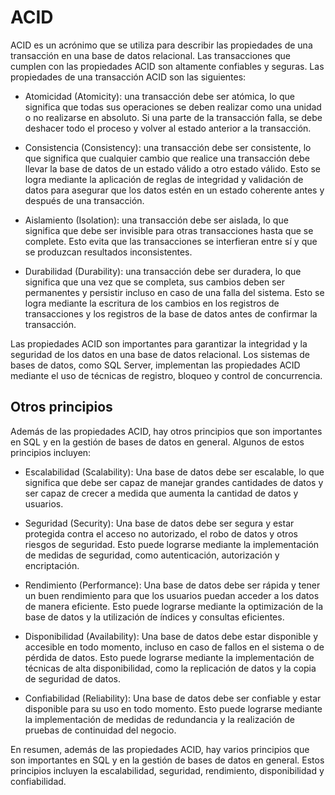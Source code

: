 # ACID

ACID es un acrónimo que se utiliza para describir las propiedades de una transacción en una base de datos relacional. Las transacciones que cumplen con las propiedades ACID son altamente confiables y seguras. Las propiedades de una transacción ACID son las siguientes:

- Atomicidad (Atomicity): una transacción debe ser atómica, lo que significa que todas sus operaciones se deben realizar como una unidad o no realizarse en absoluto. Si una parte de la transacción falla, se debe deshacer todo el proceso y volver al estado anterior a la transacción.

- Consistencia (Consistency): una transacción debe ser consistente, lo que significa que cualquier cambio que realice una transacción debe llevar la base de datos de un estado válido a otro estado válido. Esto se logra mediante la aplicación de reglas de integridad y validación de datos para asegurar que los datos estén en un estado coherente antes y después de una transacción.

- Aislamiento (Isolation): una transacción debe ser aislada, lo que significa que debe ser invisible para otras transacciones hasta que se complete. Esto evita que las transacciones se interfieran entre sí y que se produzcan resultados inconsistentes.

- Durabilidad (Durability): una transacción debe ser duradera, lo que significa que una vez que se completa, sus cambios deben ser permanentes y persistir incluso en caso de una falla del sistema. Esto se logra mediante la escritura de los cambios en los registros de transacciones y los registros de la base de datos antes de confirmar la transacción.

Las propiedades ACID son importantes para garantizar la integridad y la seguridad de los datos en una base de datos relacional. Los sistemas de bases de datos, como SQL Server, implementan las propiedades ACID mediante el uso de técnicas de registro, bloqueo y control de concurrencia.

## Otros principios

Además de las propiedades ACID, hay otros principios que son importantes en SQL y en la gestión de bases de datos en general. Algunos de estos principios incluyen:

* Escalabilidad (Scalability): Una base de datos debe ser escalable, lo que significa que debe ser capaz de manejar grandes cantidades de datos y ser capaz de crecer a medida que aumenta la cantidad de datos y usuarios.

* Seguridad (Security): Una base de datos debe ser segura y estar protegida contra el acceso no autorizado, el robo de datos y otros riesgos de seguridad. Esto puede lograrse mediante la implementación de medidas de seguridad, como autenticación, autorización y encriptación.

* Rendimiento (Performance): Una base de datos debe ser rápida y tener un buen rendimiento para que los usuarios puedan acceder a los datos de manera eficiente. Esto puede lograrse mediante la optimización de la base de datos y la utilización de índices y consultas eficientes.

* Disponibilidad (Availability): Una base de datos debe estar disponible y accesible en todo momento, incluso en caso de fallos en el sistema o de pérdida de datos. Esto puede lograrse mediante la implementación de técnicas de alta disponibilidad, como la replicación de datos y la copia de seguridad de datos.

* Confiabilidad (Reliability): Una base de datos debe ser confiable y estar disponible para su uso en todo momento. Esto puede lograrse mediante la implementación de medidas de redundancia y la realización de pruebas de continuidad del negocio.

En resumen, además de las propiedades ACID, hay varios principios que son importantes en SQL y en la gestión de bases de datos en general. Estos principios incluyen la escalabilidad, seguridad, rendimiento, disponibilidad y confiabilidad.